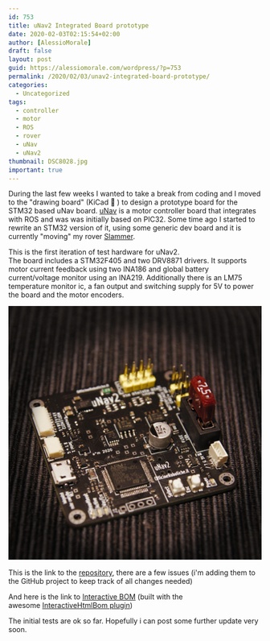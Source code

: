 ```yaml
---
id: 753
title: uNav2 Integrated Board prototype
date: 2020-02-03T02:15:54+02:00
author: [AlessioMorale]
draft: false
layout: post
guid: https://alessiomorale.com/wordpress/?p=753
permalink: /2020/02/03/unav2-integrated-board-prototype/
categories:
  - Uncategorized
tags:
  - controller
  - motor
  - ROS
  - rover
  - uNav
  - uNav2
thumbnail: DSC8028.jpg
important: true
---
```


During the last few weeks I wanted to take a break from coding and I moved to the "drawing board" (KiCad 🙂 ) to design a prototype board for the STM32 based uNav board. [uNav](https://github.com/officinerobotiche/unavPCB) is a motor controller board that integrates with ROS and was was initially based on PIC32. Some time ago I started to rewrite an STM32 version of it, using some generic dev board and it is currently "moving" my rover [Slammer](https://alessiomorale.com/wordpress/tag/slammer/).

This is the first iteration of test hardware for uNav2.  
The board includes a STM32F405 and two DRV8871 drivers. It supports motor current feedback using two INA186 and global battery current/voltage monitor using an INA219. Additionally there is an LM75 temperature monitor ic, a fan output and switching supply for 5V to power the board and the motor encoders.

![](DSC8028.jpg)

This is the link to the [repository](https://github.com/AlessioMorale/unav2_hardware/tree/master/integrated_board), there are a few issues (i'm adding them to the GitHub project to keep track of all changes needed)

And here is the link to [Interactive BOM](https://htmlpreview.github.io/?https://raw.githubusercontent.com/AlessioMorale/unav2_hardware/master/integrated_board/bom/ibom.html) (built with the awesome [InteractiveHtmlBom plugin](https://github.com/openscopeproject/InteractiveHtmlBom))

The initial tests are ok so far. Hopefully i can post some further update very soon.
